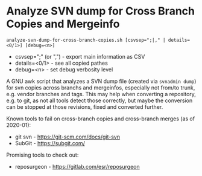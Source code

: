 # Analyze SVN dump for Cross Branch Copies and Mergeinfo

`analyze-svn-dump-for-cross-branch-copies.sh [csvsep=";|," | details=<0/1>] [debug=<n>]`
* csvsep=";" (or ",") - export main information as CSV
* details=\<0/1> - see all copied pathes
* debug=\<n> - set debug verbosity level


A GNU awk script that analyzes a SVN dump file (created via `svnadmin dump`) for svn copies across branchs and mergeinfos, especially not from/to trunk, e.g. vendor branches and tags.
This may help when converting a repository, e.g. to git, as not all tools detect those correctly, but maybe the conversion can be stopped at those revisions, fixed and converted further.

Known tools to fail on cross-branch copies and cross-branch merges (as of 2020-01):
* git svn - https://git-scm.com/docs/git-svn
* SubGit - https://subgit.com/

Promising tools to check out:
* reposurgeon - https://gitlab.com/esr/reposurgeon
